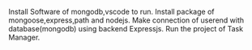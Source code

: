 Install Software of mongodb,vscode to run.
Install package of mongoose,express,path and nodejs.
Make connection of userend with database(mongodb) using backend Expressjs.
Run the project of Task Manager.
